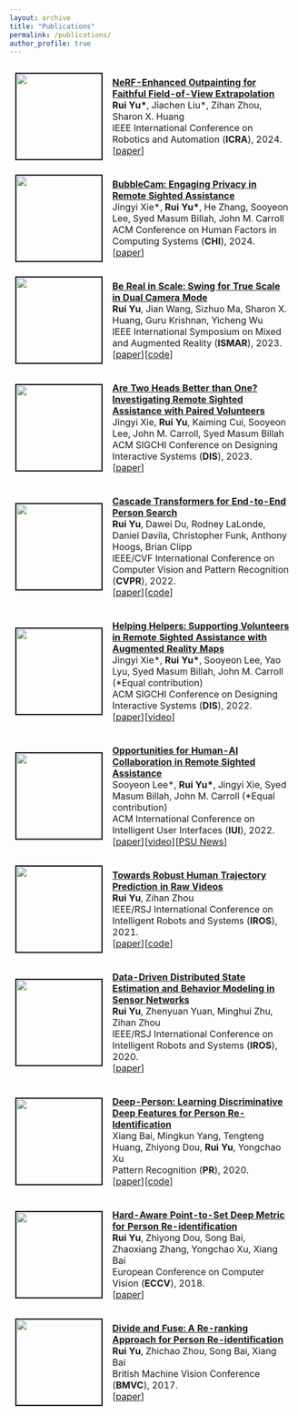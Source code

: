 ```yaml
---
layout: archive
title: "Publications"
permalink: /publications/
author_profile: true
---
```


<table style="border: 1px solid transparent">
		<tr style="border: 1px solid transparent">
			<td style="border: 1px solid transparent" height="112" width='150' align="left"><img border="2" src="https://ruiyu0.github.io/images/neo.png" width="150"></td>
			<td height="112" style="border: 1px solid transparent">
			  <p style="text-indent: 0em">
				<a href="https://arxiv.org/pdf/2309.13240.pdf"> <b>NeRF-Enhanced Outpainting for Faithful Field-of-View Extrapolation</b> </a> <br>
				<b>Rui Yu*</b>, Jiachen Liu*, Zihan Zhou, Sharon X. Huang<br>
				IEEE International Conference on Robotics and Automation (<b>ICRA</b>), 2024.<br>
				[<a href="https://arxiv.org/pdf/2309.13240.pdf">paper</a>]
			  </p>
			</td>
		</tr>
		<tr style="border: 1px solid transparent">
			<td style="border: 1px solid transparent" height="112" width='150' align="left"><img border="2" src="https://ruiyu0.github.io/images/chi24.png" width="150"></td>
			<td height="112" style="border: 1px solid transparent">
			  <p style="text-indent: 0em">
				<a href="https://ruiyu0.github.io/"> <b>BubbleCam: Engaging Privacy in Remote Sighted Assistance</b> </a> <br>
				Jingyi Xie*, <b>Rui Yu*</b>, He Zhang, Sooyeon Lee, Syed Masum Billah, John M. Carroll<br>
				ACM Conference on Human Factors in Computing Systems (<b>CHI</b>), 2024.<br>
				[<a href="https://ruiyu0.github.io/">paper</a>]
			  </p>
		  	</td>
		</tr>
		<tr style="border: 1px solid transparent">
			<td style="border: 1px solid transparent" height="112" width='150' align="left"><img border="2" src="https://ruiyu0.github.io/images/ismar23(1).png" width="150"></td>
			<td height="112" style="border: 1px solid transparent">
			  <p style="text-indent: 0em">
				<a href="https://jianwang-cmu.github.io/23realScale/Swing_for_True_Scale__ISMAR_2023_.pdf"> <b>Be Real in Scale: Swing for True Scale in Dual Camera Mode</b> </a> <br>
				<b>Rui Yu</b>, Jian Wang, Sizhuo Ma, Sharon X. Huang, Guru Krishnan, Yicheng Wu<br>
				IEEE International Symposium on Mixed and Augmented Reality (<b>ISMAR</b>), 2023.<br>
				[<a href="https://jianwang-cmu.github.io/23realScale/Swing_for_True_Scale__ISMAR_2023_.pdf">paper</a>][<a href="https://github.com/ruiyu0/Swing-for-True-Scale">code</a>]
			  </p>
			</td>
		</tr>
		<tr style="border: 1px solid transparent">
			<td style="border: 1px solid transparent" height="112" width='150' align="left"><img border="2" src="https://ruiyu0.github.io/images/dis23.png" width="150"></td>
			<td height="112" style="border: 1px solid transparent">
			  <p style="text-indent: 0em">
				<a href="https://dl.acm.org/doi/10.1145/3563657.3596019"> <b>Are Two Heads Better than One? Investigating Remote Sighted Assistance with Paired Volunteers</b> </a> <br>
				Jingyi Xie, <b>Rui Yu</b>, Kaiming Cui, Sooyeon Lee, John M. Carroll, Syed Masum Billah<br>
				ACM SIGCHI Conference on Designing Interactive Systems (<b>DIS</b>), 2023.<br>
				[<a href="https://dl.acm.org/doi/10.1145/3563657.3596019">paper</a>]
			  </p>
		  	</td>
		</tr>
		<tr style="border: 1px solid transparent">
			<td style="border: 1px solid transparent" height="112" width='150' align="left"><img border="2" src="https://ruiyu0.github.io/images/coat.png" width="150"></td>
			<td height="112" style="border: 1px solid transparent">
			  <p style="text-indent: 0em">
				<a href="https://arxiv.org/pdf/2203.09642"> <b>Cascade Transformers for End-to-End Person Search</b> </a> <br>
				<b>Rui Yu</b>, Dawei Du, Rodney LaLonde, Daniel Davila, Christopher Funk, Anthony Hoogs, Brian Clipp<br>
				IEEE/CVF International Conference on Computer Vision and Pattern Recognition (<b>CVPR</b>), 2022.<br>
				[<a href="https://arxiv.org/pdf/2203.09642">paper</a>][<a href="https://github.com/Kitware/COAT">code</a>]
			  </p>
			</td>
		</tr>
		<tr style="border: 1px solid transparent">
			<td style="border: 1px solid transparent" height="112" width='150' align="left"><img border="2" src="https://ruiyu0.github.io/images/dis22.png" width="150"></td>
			<td height="112" style="border: 1px solid transparent">
			  <p style="text-indent: 0em">
				<a href="https://dl.acm.org/doi/10.1145/3532106.3533560"> <b>Helping Helpers: Supporting Volunteers in Remote Sighted Assistance with Augmented Reality Maps</b> </a> <br>
				Jingyi Xie*, <b>Rui Yu*</b>, Sooyeon Lee, Yao Lyu, Syed Masum Billah, John M. Carroll (*Equal contribution)<br>
				ACM SIGCHI Conference on Designing Interactive Systems (<b>DIS</b>), 2022.<br>
				[<a href="https://dl.acm.org/doi/10.1145/3532106.3533560">paper</a>][<a href="https://www.youtube.com/watch?v=A6NyAfch9X8">video</a>]
			  </p>
		  	</td>
		</tr>
		<tr style="border: 1px solid transparent">
			<td style="border: 1px solid transparent" height="112" width='150' align="left"><img border="2" src="https://ruiyu0.github.io/images/iui22.jpg" width="150"></td>
			<td height="112" style="border: 1px solid transparent">
			  <p style="text-indent: 0em">
				<a href="https://dl.acm.org/doi/10.1145/3490099.3511113"> <b>Opportunities for Human-AI Collaboration in Remote Sighted Assistance</b> </a> <br>
				Sooyeon Lee*, <b>Rui Yu*</b>, Jingyi Xie, Syed Masum Billah, John M. Carroll (*Equal contribution)<br>
				ACM International Conference on Intelligent User Interfaces (<b>IUI</b>), 2022.<br>
				[<a href="https://dl.acm.org/doi/10.1145/3490099.3511113">paper</a>][<a href="https://www.youtube.com/watch?v=wIa5zvGP2BM">video</a>][<a href="https://www.psu.edu/news/information-sciences-and-technology/story/tech-designed-aid-visually-impaired-could-benefit-human">PSU News</a>]
			  </p>
		  	</td>
		</tr>
		<tr style="border: 1px solid transparent">
			<td style="border: 1px solid transparent" height="112" width='150' align="left"><img border="2" src="https://ruiyu0.github.io/images/iros21.png" width="150"></td>
			<td height="112" style="border: 1px solid transparent">
			  <p style="text-indent: 0em">
				<a href="https://arxiv.org/pdf/2108.08259.pdf"> <b>Towards Robust Human Trajectory Prediction in Raw Videos</b> </a> <br>
				<b>Rui Yu</b>, Zihan Zhou<br>
				IEEE/RSJ International Conference on Intelligent Robots and Systems (<b>IROS</b>), 2021.<br>
				[<a href="https://arxiv.org/pdf/2108.08259.pdf">paper</a>][<a href="https://github.com/rui-yu-public/Retracking-by-Prediction">code</a>]
			  </p>
		  	</td>
		</tr>
		<tr style="border: 1px solid transparent">
			<td style="border: 1px solid transparent" height="112" width='150' align="left"><img border="2" src="https://ruiyu0.github.io/images/iros20.png" width="150"></td>
			<td height="112" style="border: 1px solid transparent">
			  <p style="text-indent: 0em">
				<a href="https://arxiv.org/pdf/2009.10827.pdf"> <b>Data-Driven Distributed State Estimation and Behavior Modeling in Sensor Networks</b> </a> <br>
				<b>Rui Yu</b>, Zhenyuan Yuan, Minghui Zhu, Zihan Zhou<br>
				IEEE/RSJ International Conference on Intelligent Robots and Systems (<b>IROS</b>), 2020.<br>
				[<a href="https://arxiv.org/pdf/2009.10827.pdf">paper</a>]
			  </p>
		  	</td>
		</tr>
		<tr style="border: 1px solid transparent">
			<td style="border: 1px solid transparent" height="112" width='150' align="left"><img border="2" src="https://ruiyu0.github.io/images/deep-person.jpg" width="150"></td>
			<td height="112" style="border: 1px solid transparent">
			  <p style="text-indent: 0em">
				<a href="https://arxiv.org/pdf/1711.10658"> <b>Deep-Person: Learning Discriminative Deep Features for Person Re-Identification</b> </a> <br>
				Xiang Bai, Mingkun Yang, Tengteng Huang, Zhiyong Dou, <b>Rui Yu</b>, Yongchao Xu<br>
				Pattern Recognition (<b>PR</b>), 2020.<br>
				[<a href="https://arxiv.org/pdf/1711.10658">paper</a>][<a href="https://github.com/zydou/Deep-Person">code</a>]
			  </p>
		  	</td>
		</tr>
		<tr style="border: 1px solid transparent">
			<td style="border: 1px solid transparent" height="112" width='150' align="left"><img border="2" src="https://ruiyu0.github.io/images/eccv18.jpg" width="150"></td>
			<td height="112" style="border: 1px solid transparent">
			  <p style="text-indent: 0em">
				<a href="https://arxiv.org/pdf/1807.11206"> <b>Hard-Aware Point-to-Set Deep Metric for Person Re-identification</b> </a> <br>
				<b>Rui Yu</b>, Zhiyong Dou, Song Bai, Zhaoxiang Zhang, Yongchao Xu, Xiang Bai<br>
				European Conference on Computer Vision (<b>ECCV</b>), 2018.<br>
				[<a href="https://arxiv.org/pdf/1807.11206">paper</a>]
			  </p>
		  	</td>
		</tr>
		<tr style="border: 1px solid transparent">
			<td style="border: 1px solid transparent" height="112" width='150' align="left"><img border="2" src="https://ruiyu0.github.io/images/bmvc17.jpg" width="150"></td>
			<td height="112" style="border: 1px solid transparent">
			  <p style="text-indent: 0em">
				<a href="https://arxiv.org/pdf/1708.04169"> <b>Divide and Fuse: A Re-ranking Approach for Person Re-identification</b> </a> <br>
				<b>Rui Yu</b>, Zhichao Zhou, Song Bai, Xiang Bai<br>
				British Machine Vision Conference (<b>BMVC</b>), 2017.<br>
				[<a href="https://arxiv.org/pdf/1708.04169">paper</a>]
			  </p>
		  	</td>
		</tr>
</table>
